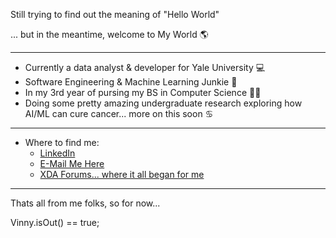 Still trying to find out the meaning of "Hello World"

... but in the meantime, welcome to My World 🌎

-----------------------------------------------------

* Currently a data analyst & developer for Yale University 💻
* Software Engineering & Machine Learning Junkie 🤖
* In my 3rd year of pursing my BS in Computer Science 👨‍🎓
* Doing some pretty amazing undergraduate research exploring how AI/ML can cure cancer... more on this soon ♋

-----------------------------------------------------

* Where to find me:
  - <a href="https://www.linkedin.com/in/vincenzodaria/">LinkedIn</a>
  - <a href="mailto:vincenzo.daria01@gmail.com">E-Mail Me Here</a>
  - <a href="https://forum.xda-developers.com/m/vin_001.7779995/">XDA Forums... where it all began for me</a>
-------------------------------------------------------------
Thats all from me folks, so for now...

Vinny.isOut() == true;



